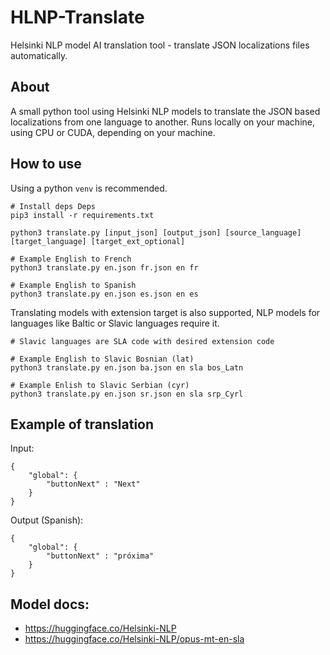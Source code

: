 # HLNP-Translate

Helsinki NLP model AI translation tool - translate JSON localizations files automatically.

## About 

A small python tool using Helsinki NLP models to translate the JSON based localizations from one language to another.
Runs locally on your machine, using CPU or CUDA, depending on your machine.

## How to use

Using a python `venv` is recommended.

```
# Install deps Deps 
pip3 install -r requirements.txt
```

```
python3 translate.py [input_json] [output_json] [source_language] [target_language] [target_ext_optional]

# Example English to French
python3 translate.py en.json fr.json en fr

# Example English to Spanish
python3 translate.py en.json es.json en es
```

Translating models with extension target is also supported, NLP models for languages like Baltic or Slavic languages require it.

```
# Slavic languages are SLA code with desired extension code 

# Example English to Slavic Bosnian (lat)
python3 translate.py en.json ba.json en sla bos_Latn

# Example Enlish to Slavic Serbian (cyr)
python3 translate.py en.json sr.json en sla srp_Cyrl
```

## Example of translation 

Input: 

```
{
    "global": {
        "buttonNext" : "Next"
    }
}
```

Output (Spanish): 

```
{
    "global": {
        "buttonNext" : "próxima"
    }
}
```

## Model docs:

* https://huggingface.co/Helsinki-NLP
* https://huggingface.co/Helsinki-NLP/opus-mt-en-sla